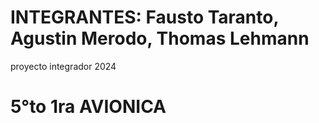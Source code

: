 # INTEGRANTES: Fausto Taranto, Agustin Merodo, Thomas Lehmann
proyecto integrador 2024
# 5°to 1ra AVIONICA
